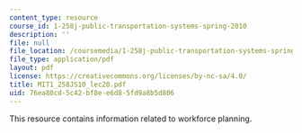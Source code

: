 ```yaml
---
content_type: resource
course_id: 1-258j-public-transportation-systems-spring-2010
description: ''
file: null
file_location: /coursemedia/1-258j-public-transportation-systems-spring-2010/76ea80cd5c42bf8ee6d85fd9a8b5d806_MIT1_258JS10_lec20.pdf
file_type: application/pdf
layout: pdf
license: https://creativecommons.org/licenses/by-nc-sa/4.0/
title: MIT1_258JS10_lec20.pdf
uid: 76ea80cd-5c42-bf8e-e6d8-5fd9a8b5d806
---
```

This resource contains information related to workforce planning. 